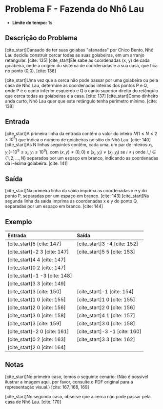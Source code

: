 # Problema F - Fazenda do Nhô Lau

* **Limite de tempo:** 1s

## Descrição do Problema

[cite_start]Cansado de ter suas goiabas "afanadas" por Chico Bento, Nhô Lau decidiu construir cercar todas as suas goiabeiras, em um arranjo retangular. [cite: 135] [cite_start]Ele sabe as coordenadas (x, y) de cada goiabeira, onde a origem do sistema de coordenadas é a sua casa, que fica no ponto (0,0). [cite: 136]

[cite_start]Uma vez que a cerca não pode passar por uma goiabeira ou pela casa de Nhô Lau, determine as coordenadas inteiras dos pontos P e Q, onde P é o canto inferior esquerdo e Q o canto superior direito do retângulo que cerca todas as goiabeiras e a casa. [cite: 137] [cite_start]Como dinheiro anda curto, Nhô Lau quer que este retângulo tenha perímetro mínimo. [cite: 138]

## Entrada

[cite_start]A primeira linha da entrada contém o valor do inteiro $N (1 \le N \le 2 \times 10^5)$ que indica o número de goiabeiras no sítio do Nhô Lau. [cite: 140] [cite_start]As N linhas seguintes contêm, cada uma, um par de inteiros $x_i, y_i (-10^9 \le x_i, y_i \le 10^9)$, com $(x,y) \ne (0,0)$ e $(x_i, y_i) \ne (x_j, y_j)$ se $i \ne j$ onde $i, j \in \{1, 2, ..., N\}$ separados por um espaço em branco, indicando as coordenadas da i-ésima goiabeira. [cite: 141]

## Saída

[cite_start]Na primeira linha da saída imprima as coordenadas x e y do ponto P, separadas por um espaço em branco. [cite: 143] [cite_start]Na segunda linha da saída imprima as coordenadas x e y do ponto Q, separadas por um espaço em branco. [cite: 144]

## Exemplo

| Entrada           | Saída     |
| :---------------- | :-------- |
| [cite_start]5 [cite: 147]             | [cite_start]3 -4 [cite: 152]  |
| [cite_start]-2 3 [cite: 147]        | [cite_start]5 5 [cite: 153]   |
| [cite_start]4 4 [cite: 147]         |           |
| [cite_start]0 2 [cite: 147]         |           |
| [cite_start]-1 -3 [cite: 148]       |           |
| [cite_start]3 3 [cite: 149]         |           |
| [cite_start]3 [cite: 150]             | [cite_start]-1 [cite: 154]    |
| [cite_start]1 0 [cite: 155]         | [cite_start]1 0 [cite: 155]   |
| [cite_start]2 0 [cite: 156]         | [cite_start]2 0 [cite: 156]   |
| [cite_start]3 0 [cite: 158]         | [cite_start]4 1 [cite: 157]   |
| [cite_start]3 [cite: 159]             | [cite_start]3 0 [cite: 158]   |
| [cite_start]-2 0 [cite: 161]        | [cite_start]-3 -1 [cite: 160] |
| [cite_start]0 2 [cite: 163]         | [cite_start]3 3 [cite: 162]   |
| [cite_start]2 0 [cite: 164]         |           |

## Notas

[cite_start]No primeiro caso, temos o seguinte cenário: (Não é possível ilustrar a imagem aqui, por favor, consulte o PDF original para a representação visual.) [cite: 167, 168, 169]

[cite_start]No segundo caso, observe que a cerca não pode passar pela casa de Nhô Lau. [cite: 170]